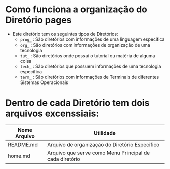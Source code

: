 # Como funciona a organização do Diretório pages

* Este diretório tem os seguintes tipos de Diretórios:
    * `prog_` : São diretórios com informações de uma linguagem especifica
    * `org_`  : São diretórios com informações de organização de uma tecnologia
    * `tut_`  : São diretórios onde possui o tutorial ou matéria de alguma coisa
    * `tech_` : São diretórios que possuem informações de uma tecnologia especifica
    * `term_` : São diretórios com informações de Terminais de diferentes Sistemas Operacionais 

# Dentro de cada Diretório tem dois arquivos excenssiais:

Nome Arquivo|Utilidade
|---|---|
README.md| Arquivo de organização do Diretório Especifico
home.md| Arquivo que serve como Menu Principal de cada diretório